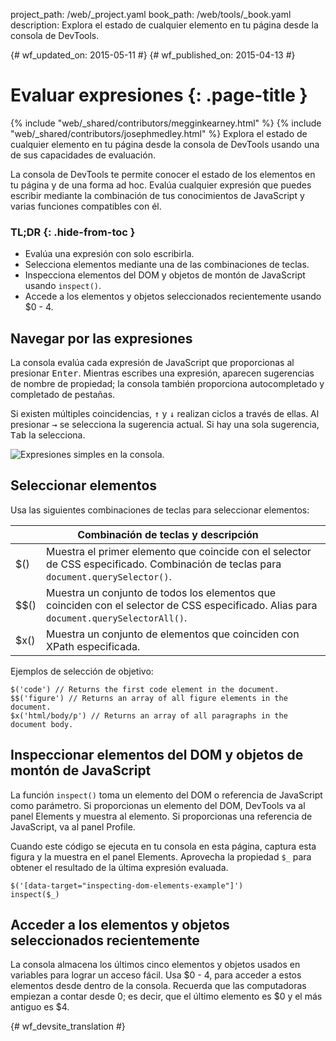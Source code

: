 project_path: /web/_project.yaml
book_path: /web/tools/_book.yaml
description: Explora el estado de cualquier elemento en tu página desde la consola de DevTools.

{# wf_updated_on: 2015-05-11 #}
{# wf_published_on: 2015-04-13 #}

# Evaluar expresiones {: .page-title }

{% include "web/_shared/contributors/megginkearney.html" %}
{% include "web/_shared/contributors/josephmedley.html" %}
Explora el estado de cualquier elemento en tu página desde la consola de DevTools usando una de sus capacidades de evaluación.

La consola de DevTools te permite conocer el estado de los elementos
en tu página y de una forma ad hoc.
Evalúa cualquier expresión que puedes escribir mediante la combinación
de tus conocimientos de JavaScript y varias funciones compatibles con él.


### TL;DR {: .hide-from-toc }
- Evalúa una expresión con solo escribirla.
- Selecciona elementos mediante una de las combinaciones de teclas.
- Inspecciona elementos del DOM y objetos de montón de JavaScript usando <code>inspect()</code>.
- Accede a los elementos y objetos seleccionados recientemente usando $0 - 4.


## Navegar por las expresiones

La consola evalúa cada expresión de JavaScript que proporcionas
al presionar <kbd class="kbd">Enter</kbd>.
Mientras escribes una expresión,
aparecen sugerencias de nombre de propiedad;
la consola también proporciona autocompletado y completado de pestañas.

Si existen múltiples coincidencias,
<kbd class="kbd">↑</kbd> y <kbd class="kbd">↓</kbd> realizan ciclos a través de ellas. Al presionar <kbd class="kbd">→</kbd> se selecciona la sugerencia actual.
Si hay una sola sugerencia,
<kbd class="kbd">Tab</kbd> la selecciona.

![Expresiones simples en la consola.](images/evaluate-expressions.png)

## Seleccionar elementos

Usa las siguientes combinaciones de teclas para seleccionar elementos:

<table class="responsive">
  <thead>
    <tr>
      <th colspan="2">Combinación de teclas y descripción</th>
    </tr>
  </thead>
  <tbody>
    <tr>
      <td data-th="Shortcut">$()</td>
      <td data-th="Description">Muestra el primer elemento que coincide con el selector de CSS especificado. Combinación de teclas para <code>document.querySelector()</code>.</td>
    </tr>
    <tr>
      <td data-th="Shortcut">$$()</td>
      <td data-th="Description">Muestra un conjunto de todos los elementos que coinciden con el selector de CSS especificado. Alias para <code>document.querySelectorAll()</code>.</td>
    </tr>
    <tr>
      <td data-th="Shortcut">$x()</td>
      <td data-th="Description">Muestra un conjunto de elementos que coinciden con XPath especificada.</td>
    </tr>
  </tbody>
</table>

Ejemplos de selección de objetivo:

    $('code') // Returns the first code element in the document.
    $$('figure') // Returns an array of all figure elements in the document.
    $x('html/body/p') // Returns an array of all paragraphs in the document body.

## Inspeccionar elementos del DOM y objetos de montón de JavaScript

La función `inspect()` toma un elemento del DOM o referencia de JavaScript
como parámetro.
Si proporcionas un elemento del DOM,
DevTools va al panel Elements y muestra al elemento.
Si proporcionas una referencia de JavaScript,
va al panel Profile.

Cuando este código se ejecuta en tu consola en esta página,
captura esta figura y la muestra en el panel Elements.
Aprovecha la propiedad `$_` 
para obtener el resultado de la última expresión evaluada.

    $('[data-target="inspecting-dom-elements-example"]')
    inspect($_)

## Acceder a los elementos y objetos seleccionados recientemente

La consola almacena los últimos cinco elementos y objetos usados
en variables para lograr un acceso fácil.
Usa $0 - 4,
para acceder a estos elementos desde dentro de la consola.
Recuerda que las computadoras empiezan a contar desde 0;
es decir, que el último elemento es $0 y el más antiguo es $4.


{# wf_devsite_translation #}
